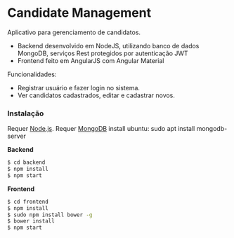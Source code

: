 # Candidate Management

Aplicativo para gerenciamento de candidatos.

* Backend desenvolvido em NodeJS, utilizando banco de dados MongoDB, serviços Rest protegidos por autenticação JWT
* Frontend feito em AngularJS com Angular Material

Funcionalidades:
* Registrar usuário e fazer login no sistema.
* Ver candidatos cadastrados, editar e cadastrar novos.

### Instalação

Requer [Node.js](https://nodejs.org/).
Requer [MongoDB](https://www.mongodb.com) install ubuntu: sudo apt install mongodb-server

**Backend**
```sh
$ cd backend
$ npm install
$ npm start
```

**Frontend**
```sh
$ cd frontend
$ npm install
$ sudo npm install bower -g
$ bower install
$ npm start
```
